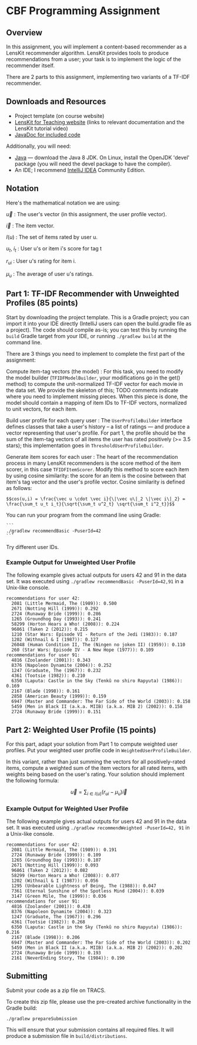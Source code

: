 # CBF Programming Assignment

## Overview

In this assignment, you will implement a content-based recommender as a LensKit recommender algorithm.
LensKit provides tools to produce recommendations from a user; your task is to implement
the logic of the recommender itself.

There are 2 parts to this assignment, implementing two variants of a TF-IDF recommender.

## Downloads and Resources

- Project template (on course website)
- [LensKit for Teaching website](http://mooc.lenskit.org) (links to relevant documentation and the LensKit tutorial video)
- [JavaDoc for included code](http://mooc.lenskit.org/assignments/a1/javadoc/)


Additionally, you will need:

- [Java](http://java.oracle.com) — download the Java 8 JDK.  On Linux, install the OpenJDK 'devel' package (you will need the devel package to have the compiler).
- An IDE; I recommend [IntelliJ IDEA](http://jetbrains.com/idea/) Community Edition.


## Notation

Here's the mathematical notation we are using:

$\vec u$
:   The user's vector (in this assignment, the user profile vector).

$\vec i$
:   The item vector.

$I(u)$
:   The set of items rated by user u.

$u_t$, $i_t$
:   User u's or item i's score for tag t

$r_{ui}$
:   User u's rating for item i.

$\mu_u$
:   The average of user u's ratings.

## Part 1: TF-IDF Recommender with Unweighted Profiles (85 points)

Start by downloading the project template. This is a Gradle project; you can import it into your IDE directly (IntelliJ users can open the build.gradle file as a project).  The code should compile as-is; you can test this by running the `build` Gradle target from your IDE, or running `./gradlew build` at the command line.

There are 3 things you need to implement to complete the first part of the assignment:

Compute item-tag vectors (the model)
:   For this task, you need to modify the model builder (`TFIDFModelBuilder`, your modifications go in the get() method) to compute the unit-normalized TF-IDF vector for each movie in the data set. We provide the skeleton of this; TODO comments indicate where you need to implement missing pieces. When this piece is done, the model should contain a mapping of item IDs to TF-IDF vectors, normalized to unit vectors, for each item.

Build user profile for each query user
:   The `UserProfileBuilder` interface defines classes that take a user's history – a list of ratings — and produce a vector representing that user's profile.  For part 1, the profile should be the sum of the item-tag vectors of all items the user has rated positively (>= 3.5 stars); this implementation goes in `ThresholdUserProfileBuilder`.

Generate item scores for each user
:   The heart of the recommendation process in many LensKit recommenders is the score method of the item scorer, in this case `TFIDFItemScorer`. Modify this method to score each item by using cosine similarity: the score for an item is the cosine between that item's tag vector and the user's profile vector. Cosine similarity is defined as follows:

    $$cos(u,i) = \frac{\vec u \cdot \vec i}{\|\vec u\|_2 \|\vec i\|_2} = \frac{\sum_t u_t i_t}{\sqrt{\sum_t u^2_t} \sqrt{\sum_t i^2_t}}$$

You can run your program from the command line using Gradle:

    ```
    ./gradlew recommendBasic -PuserId=42
    ```

Try different user IDs.

### Example Output for Unweighted User Profile

The following example gives actual outputs for users 42 and 91 in the data set. It was executed using `./gradlew recommendBasic -PuserId=42,91` in a Unix-like console.

```
recommendations for user 42:
  2081 (Little Mermaid, The (1989)): 0.500
  2671 (Notting Hill (1999)): 0.292
  2724 (Runaway Bride (1999)): 0.286
  1265 (Groundhog Day (1993)): 0.241
  58299 (Horton Hears a Who! (2008)): 0.224
  96861 (Taken 2 (2012)): 0.215
  1210 (Star Wars: Episode VI - Return of the Jedi (1983)): 0.187
  1202 (Withnail & I (1987)): 0.127
  26048 (Human Condition II, The (Ningen no joken II) (1959)): 0.110
  260 (Star Wars: Episode IV - A New Hope (1977)): 0.109
recommendations for user 91:
  4816 (Zoolander (2001)): 0.343
  8376 (Napoleon Dynamite (2004)): 0.252
  1247 (Graduate, The (1967)): 0.232
  4361 (Tootsie (1982)): 0.210
  6350 (Laputa: Castle in the Sky (Tenkû no shiro Rapyuta) (1986)): 0.169
  2167 (Blade (1998)): 0.161
  2858 (American Beauty (1999)): 0.159
  6947 (Master and Commander: The Far Side of the World (2003)): 0.158
  5459 (Men in Black II (a.k.a. MIIB) (a.k.a. MIB 2) (2002)): 0.158
  2724 (Runaway Bride (1999)): 0.151
```

## Part 2: Weighted User Profile (15 points)

For this part, adapt your solution from Part 1 to compute weighted user profiles.  Put your weighted user profile code in `WeightedUserProfileBuilder`.

In this variant, rather than just summing the vectors for all positively-rated items, compute a weighted sum of the item vectors for all rated items, with weights being based on the user's rating. Your solution should implement the following formula:

$$\vec u = \sum_{i \in I(u)} (r_{ui} - \mu_u) \vec i$$

### Example Output for Weighted User Profile

The following example gives actual outputs for users 42 and 91 in the data set. It was executed using `./gradlew recommendWeighted -PuserId=42, 91` in a Unix-like console.

```
recommendations for user 42:
  2081 (Little Mermaid, The (1989)): 0.191
  2724 (Runaway Bride (1999)): 0.109
  1265 (Groundhog Day (1993)): 0.107
  2671 (Notting Hill (1999)): 0.093
  96861 (Taken 2 (2012)): 0.082
  58299 (Horton Hears a Who! (2008)): 0.077
  1202 (Withnail & I (1987)): 0.056
  1295 (Unbearable Lightness of Being, The (1988)): 0.047
  7361 (Eternal Sunshine of the Spotless Mind (2004)): 0.039
  3147 (Green Mile, The (1999)): 0.036
recommendations for user 91:
  4816 (Zoolander (2001)): 0.438
  8376 (Napoleon Dynamite (2004)): 0.323
  1247 (Graduate, The (1967)): 0.296
  4361 (Tootsie (1982)): 0.268
  6350 (Laputa: Castle in the Sky (Tenkû no shiro Rapyuta) (1986)): 0.216
  2167 (Blade (1998)): 0.206
  6947 (Master and Commander: The Far Side of the World (2003)): 0.202
  5459 (Men in Black II (a.k.a. MIIB) (a.k.a. MIB 2) (2002)): 0.202
  2724 (Runaway Bride (1999)): 0.193
  2161 (NeverEnding Story, The (1984)): 0.190
```

## Submitting

Submit your code as a zip file on TRACS.

To create this zip file, please use the pre-created archive functionality in the Gradle build:

```
./gradlew prepareSubmission
```

This will ensure that your submission contains all required files.  It will produce a submission file in `build/distributions`.



